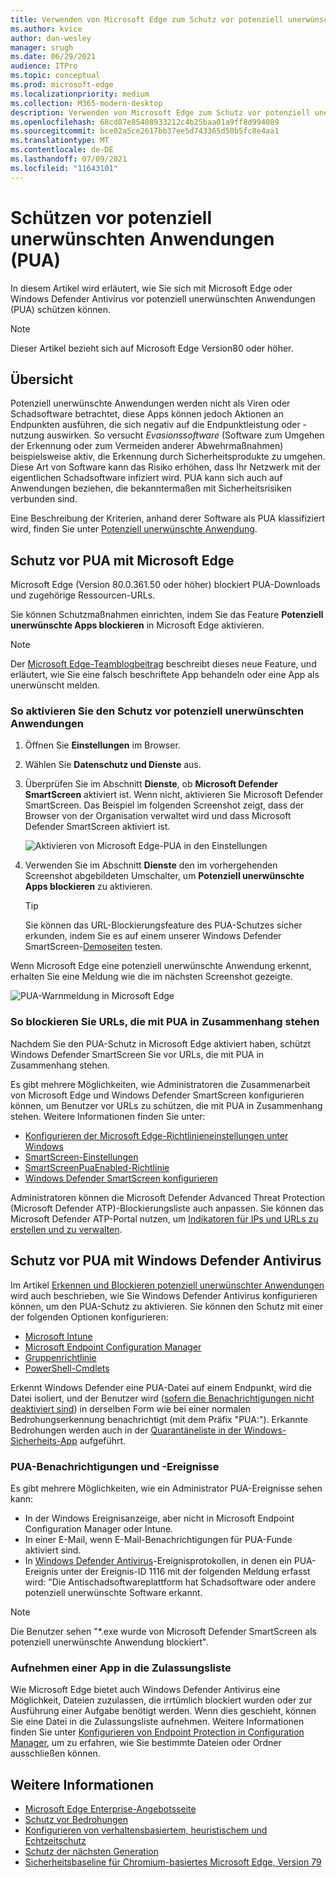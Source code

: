 ```yaml
---
title: Verwenden von Microsoft Edge zum Schutz vor potenziell unerwünschten Anwendungen
ms.author: kvice
author: dan-wesley
manager: srugh
ms.date: 06/29/2021
audience: ITPro
ms.topic: conceptual
ms.prod: microsoft-edge
ms.localizationpriority: medium
ms.collection: M365-modern-desktop
description: Verwenden von Microsoft Edge zum Schutz vor potenziell unerwünschten Anwendungen
ms.openlocfilehash: 68cd87e85408933212c4b25baa01a9ff8d994089
ms.sourcegitcommit: bce02a5ce2617bb37ee5d743365d50b5fc8e4aa1
ms.translationtype: MT
ms.contentlocale: de-DE
ms.lasthandoff: 07/09/2021
ms.locfileid: "11643101"
---
```

# <a name="protect-against-potentially-unwanted-applications-puas"></a>Schützen vor potenziell unerwünschten Anwendungen (PUA)

In diesem Artikel wird erläutert, wie Sie sich mit Microsoft Edge oder Windows Defender Antivirus vor potenziell unerwünschten Anwendungen (PUA) schützen können.

> [!NOTE]
> Dieser Artikel bezieht sich auf Microsoft Edge Version80 oder höher.

## <a name="overview"></a>Übersicht

Potenziell unerwünschte Anwendungen werden nicht als Viren oder Schadsoftware betrachtet, diese Apps können jedoch Aktionen an Endpunkten ausführen, die sich negativ auf die Endpunktleistung oder -nutzung auswirken. So versucht *Evasionssoftware* (Software zum Umgehen der Erkennung oder zum Vermeiden anderer Abwehrmaßnahmen) beispielsweise aktiv, die Erkennung durch Sicherheitsprodukte zu umgehen. Diese Art von Software kann das Risiko erhöhen, dass Ihr Netzwerk mit der eigentlichen Schadsoftware infiziert wird. PUA kann sich auch auf Anwendungen beziehen, die bekanntermaßen mit Sicherheitsrisiken verbunden sind.

Eine Beschreibung der Kriterien, anhand derer Software als PUA klassifiziert wird, finden Sie unter [Potenziell unerwünschte Anwendung](/windows/security/threat-protection/intelligence/criteria#potentially-unwanted-application-pua).

## <a name="protect-against-pua-with-microsoft-edge"></a>Schutz vor PUA mit Microsoft Edge

Microsoft Edge (Version 80.0.361.50 oder höher) blockiert PUA-Downloads und zugehörige Ressourcen-URLs.

Sie können Schutzmaßnahmen einrichten, indem Sie das Feature **Potenziell unerwünschte Apps blockieren** in Microsoft Edge aktivieren.

> [!NOTE]
> Der [Microsoft Edge-Teamblogbeitrag](https://blogs.windows.com/msedgedev/2020/02/27/protecting-users-potentially-unwanted-apps/) beschreibt dieses neue Feature, und erläutert, wie Sie eine falsch beschriftete App behandeln oder eine App als unerwünscht melden.

### <a name="to-enable-pua-protection"></a>So aktivieren Sie den Schutz vor potenziell unerwünschten Anwendungen

1. Öffnen Sie **Einstellungen** im Browser.
2. Wählen Sie **Datenschutz und Dienste** aus.
3. Überprüfen Sie im Abschnitt **Dienste**, ob **Microsoft Defender SmartScreen** aktiviert ist. Wenn nicht, aktivieren Sie Microsoft Defender SmartScreen. Das Beispiel im folgenden Screenshot zeigt, dass der Browser von der Organisation verwaltet wird und dass Microsoft Defender SmartScreen aktiviert ist.

   ![Aktivieren von Microsoft Edge-PUA in den Einstellungen](./media/microsoft-edge-potentially-unwanted-apps/security-pua-setup.png)

4. Verwenden Sie im Abschnitt **Dienste** den im vorhergehenden Screenshot abgebildeten Umschalter, um **Potenziell unerwünschte Apps blockieren** zu aktivieren.

   > [!TIP]
   > Sie können das URL-Blockierungsfeature des PUA-Schutzes sicher erkunden, indem Sie es auf einem unserer Windows Defender SmartScreen-[Demoseiten](https://demo.smartscreen.msft.net/) testen.

Wenn Microsoft Edge eine potenziell unerwünschte Anwendung erkennt, erhalten Sie eine Meldung wie die im nächsten Screenshot gezeigte.

   ![PUA-Warnmeldung in Microsoft Edge](./media/microsoft-edge-potentially-unwanted-apps/security-pua-msg.png)

### <a name="to-block-against-pua-associated-urls"></a>So blockieren Sie URLs, die mit PUA in Zusammenhang stehen

Nachdem Sie den PUA-Schutz in Microsoft Edge aktiviert haben, schützt Windows Defender SmartScreen Sie vor URLs, die mit PUA in Zusammenhang stehen.

Es gibt mehrere Möglichkeiten, wie Administratoren die Zusammenarbeit von Microsoft Edge und Windows Defender SmartScreen konfigurieren können, um Benutzer vor URLs zu schützen, die mit PUA in Zusammenhang stehen. Weitere Informationen finden Sie unter:

- [Konfigurieren der Microsoft Edge-Richtlinieneinstellungen unter Windows](./configure-microsoft-edge.md)
- [SmartScreen-Einstellungen](./microsoft-edge-policies.md#smartscreen-settings)
- [SmartScreenPuaEnabled-Richtlinie](./microsoft-edge-policies.md#smartscreenpuaenabled)
- [Windows Defender SmartScreen konfigurieren](/microsoft-edge/deploy/available-policies?source=docs#configure-windows-defender-smartscreen)

Administratoren können die Microsoft Defender Advanced Threat Protection (Microsoft Defender ATP)-Blockierungsliste auch anpassen. Sie können das Microsoft Defender ATP-Portal nutzen, um [Indikatoren für IPs und URLs zu erstellen und zu verwalten](/windows/security/threat-protection/microsoft-defender-atp/manage-indicators#create-indicators-for-ips-and-urlsdomains-preview).

## <a name="protect-against-pua-with-windows-defender-antivirus"></a>Schutz vor PUA mit Windows Defender Antivirus

Im Artikel [Erkennen und Blockieren potenziell unerwünschter Anwendungen](/windows/security/threat-protection/windows-defender-antivirus/detect-block-potentially-unwanted-apps-windows-defender-antivirus#windows-defender-antivirus) wird auch beschrieben, wie Sie Windows Defender Antivirus konfigurieren können, um den PUA-Schutz zu aktivieren. Sie können den Schutz mit einer der folgenden Optionen konfigurieren:

- [Microsoft Intune](/windows/security/threat-protection/windows-defender-antivirus/detect-block-potentially-unwanted-apps-windows-defender-antivirus#use-intune-to-configure-pua-protection)
- [Microsoft Endpoint Configuration Manager](/windows/security/threat-protection/windows-defender-antivirus/detect-block-potentially-unwanted-apps-windows-defender-antivirus#use-configuration-manager-to-configure-pua-protection)
- [Gruppenrichtlinie](/windows/security/threat-protection/windows-defender-antivirus/detect-block-potentially-unwanted-apps-windows-defender-antivirus#use-group-policy-to-configure-pua-protection)
- [PowerShell-Cmdlets](/windows/security/threat-protection/windows-defender-antivirus/detect-block-potentially-unwanted-apps-windows-defender-antivirus#use-powershell-cmdlets-to-configure-pua-protection)

Erkennt Windows Defender eine PUA-Datei auf einem Endpunkt, wird die Datei isoliert, und der Benutzer wird ([sofern die Benachrichtigungen nicht deaktiviert sind](/windows/security/threat-protection/windows-defender-antivirus/configure-notifications-windows-defender-antivirus)) in derselben Form wie bei einer normalen Bedrohungserkennung benachrichtigt (mit dem Präfix "PUA:"). Erkannte Bedrohungen werden auch in der [Quarantäneliste in der Windows-Sicherheits-App](/windows/security/threat-protection/windows-defender-antivirus/windows-defender-security-center-antivirus#detection-history) aufgeführt.

### <a name="pua-notifications-and-events"></a>PUA-Benachrichtigungen und -Ereignisse

Es gibt mehrere Möglichkeiten, wie ein Administrator PUA-Ereignisse sehen kann:

- In der Windows Ereignisanzeige, aber nicht in Microsoft Endpoint Configuration Manager oder Intune.
- In einer E-Mail, wenn E-Mail-Benachrichtigungen für PUA-Funde aktiviert sind.
- In [Windows Defender Antivirus](/windows/security/threat-protection/windows-defender-antivirus/troubleshoot-windows-defender-antivirus)-Ereignisprotokollen, in denen ein PUA-Ereignis unter der Ereignis-ID 1116 mit der folgenden Meldung erfasst wird: "Die Antischadsoftwareplattform hat Schadsoftware oder andere potenziell unerwünschte Software erkannt.

> [!NOTE]
> Die Benutzer sehen "*.exe wurde von Microsoft Defender SmartScreen als potenziell unerwünschte Anwendung blockiert".

### <a name="allow-list-an-app"></a>Aufnehmen einer App in die Zulassungsliste

Wie Microsoft Edge bietet auch Windows Defender Antivirus eine Möglichkeit, Dateien zuzulassen, die irrtümlich blockiert wurden oder zur Ausführung einer Aufgabe benötigt werden. Wenn dies geschieht, können Sie eine Datei in die Zulassungsliste aufnehmen. Weitere Informationen finden Sie unter [Konfigurieren von Endpoint Protection in Configuration Manager](/previous-versions/system-center/system-center-2012-R2/hh508770(v=technet.10)#to-exclude-specific-files-or-folders), um zu erfahren, wie Sie bestimmte Dateien oder Ordner ausschließen können.

## <a name="see-also"></a>Weitere Informationen

- [Microsoft Edge Enterprise-Angebotsseite](https://aka.ms/EdgeEnterprise)
- [Schutz vor Bedrohungen](/windows/security/threat-protection/index)
- [Konfigurieren von verhaltensbasiertem, heuristischem und Echtzeitschutz](/windows/security/threat-protection/windows-defender-antivirus/configure-protection-features-windows-defender-antivirus)
- [Schutz der nächsten Generation](/windows/security/threat-protection/windows-defender-antivirus/windows-defender-antivirus-in-windows-10)
- [Sicherheitsbaseline für Chromium-basiertes Microsoft Edge, Version 79](https://techcommunity.microsoft.com/t5/microsoft-security-baselines/security-baseline-final-for-chromium-based-microsoft-edge/ba-p/1111863)